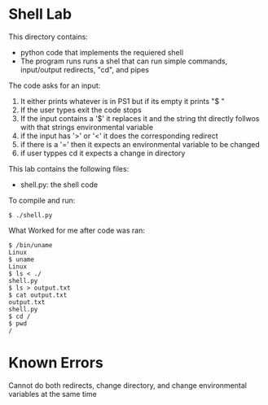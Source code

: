 # Shell Lab

This directory contains:
* python code that implements the requiered shell
* The program runs runs a shel that can run simple commands, input/output redirects, "cd", and pipes

The code asks for an input:
1. It either prints whatever is in PS1 but if its empty it prints "$ "
2. If the user types exit the code stops
2. If the input contains a '$' it replaces it and the string tht directly follwos with that strings environmental variable
3. if the input has '>' or '<' it does the corresponding redirect
4. if there is a '=' then it expects an environmental variable to be changed 
5. if user typpes cd it expects a change in directory

This lab contains the following files:
 * shell.py: the shell code

To compile and run:
~~~
$ ./shell.py
~~~

What Worked for me after code was ran:
~~~
$ /bin/uname
Linux
$ uname
Linux
$ ls < ./
shell.py
$ ls > output.txt
$ cat output.txt
output.txt
shell.py
$ cd /
$ pwd
/
~~~

# Known Errors #
Cannot do both redirects, change directory, and change environmental variables at the same time
